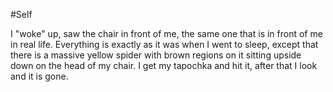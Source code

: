 #Self 

I "woke" up, saw the chair in front of me, the same one that is in front of me in real life. Everything is exactly as it was when I went to sleep, except that there is a massive yellow spider with brown regions on it sitting upside down on the head of my chair. I get my tapochka and hit it, after that I look and it is gone.